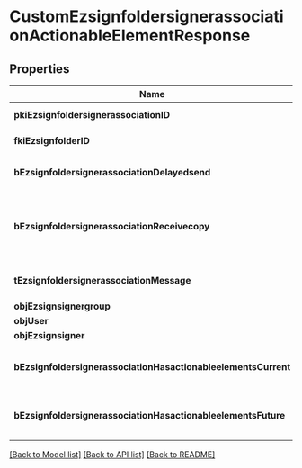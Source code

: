 # CustomEzsignfoldersignerassociationActionableElementResponse

## Properties
Name | Type | Description | Notes
------------ | ------------- | ------------- | -------------
**pkiEzsignfoldersignerassociationID** | **NSNumber*** | The unique ID of the Ezsignfoldersignerassociation | 
**fkiEzsignfolderID** | **NSNumber*** | The unique ID of the Ezsignfolder | 
**bEzsignfoldersignerassociationDelayedsend** | **NSNumber*** | If this flag is true the signatory is part of a delayed send. | 
**bEzsignfoldersignerassociationReceivecopy** | **NSNumber*** | If this flag is true. The signatory will receive a copy of every signed Ezsigndocument even if it ain&#39;t required to sign the document. | 
**tEzsignfoldersignerassociationMessage** | **NSString*** | A custom text message that will be added to the email sent. | 
**objEzsignsignergroup** | [**EzsignsignergroupResponseCompound***](EzsignsignergroupResponseCompound.md) |  | [optional] 
**objUser** | [**EzsignfoldersignerassociationResponseCompoundUser***](EzsignfoldersignerassociationResponseCompoundUser.md) |  | [optional] 
**objEzsignsigner** | [**EzsignsignerResponseCompound***](EzsignsignerResponseCompound.md) |  | [optional] 
**bEzsignfoldersignerassociationHasactionableelementsCurrent** | **NSNumber*** | Indicates if the Ezsignfoldersignerassociation has actionable elements in the current step | 
**bEzsignfoldersignerassociationHasactionableelementsFuture** | **NSNumber*** | Indicates if the Ezsignfoldersignerassociation has actionable elements in a future step | [optional] 

[[Back to Model list]](../README.md#documentation-for-models) [[Back to API list]](../README.md#documentation-for-api-endpoints) [[Back to README]](../README.md)



